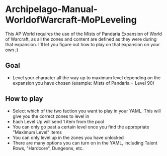 # Archipelago-Manual-WorldofWarcraft-MoPLeveling
This AP World requires the use of the Mists of Pandaria Expansion of World of Warcraft, as all the zones and content are defined as they were during that expansion.
I'll let you figure out how to play on that expansion on your own ;)

## Goal
* Level your character all the way up to maximum level depending on the expansion you have chosen (example: Mists of Pandaria = Level 90)
## How to play
* Select which of the two faction you want to play in your YAML. This will give you the correct zones to level in
* Each Level Up will send 1 item from the pool
* You can only go past a certain level once you find the appropriate "Maximum Level" items
* You can only level up in the zones you have unlocked
* There are many options you can turn on in the YAML, including Talent Rows, "Hardcore", Dungeons, etc.